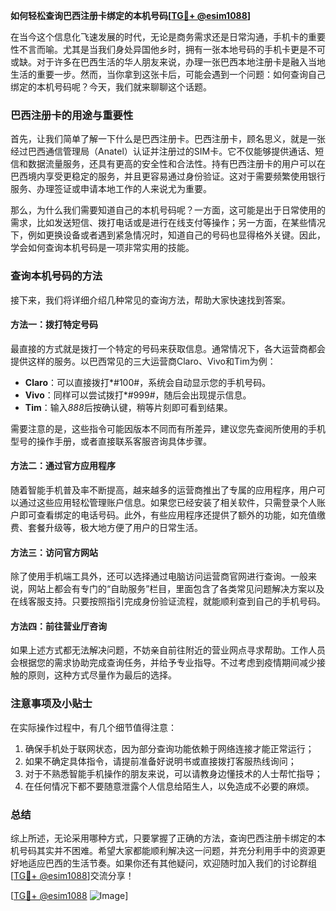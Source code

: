 **如何轻松查询巴西注册卡绑定的本机号码[[TG💪+ @esim1088](https://t.me/s/esim1088)]**

在当今这个信息化飞速发展的时代，无论是商务需求还是日常沟通，手机卡的重要性不言而喻。尤其是当我们身处异国他乡时，拥有一张本地号码的手机卡更是不可或缺。对于许多在巴西生活的华人朋友来说，办理一张巴西本地注册卡是融入当地生活的重要一步。然而，当你拿到这张卡后，可能会遇到一个问题：如何查询自己绑定的本机号码呢？今天，我们就来聊聊这个话题。

### 巴西注册卡的用途与重要性

首先，让我们简单了解一下什么是巴西注册卡。巴西注册卡，顾名思义，就是一张经过巴西通信管理局（Anatel）认证并注册过的SIM卡。它不仅能够提供通话、短信和数据流量服务，还具有更高的安全性和合法性。持有巴西注册卡的用户可以在巴西境内享受更稳定的服务，并且更容易通过身份验证。这对于需要频繁使用银行服务、办理签证或申请本地工作的人来说尤为重要。

那么，为什么我们需要知道自己的本机号码呢？一方面，这可能是出于日常使用的需求，比如发送短信、拨打电话或是进行在线支付等操作；另一方面，在某些情况下，例如更换设备或者遇到紧急情况时，知道自己的号码也显得格外关键。因此，学会如何查询本机号码是一项非常实用的技能。

### 查询本机号码的方法

接下来，我们将详细介绍几种常见的查询方法，帮助大家快速找到答案。

#### 方法一：拨打特定号码

最直接的方式就是拨打一个特定的号码来获取信息。通常情况下，各大运营商都会提供这样的服务。以巴西常见的三大运营商Claro、Vivo和Tim为例：

- **Claro**：可以直接拨打*#100#，系统会自动显示您的手机号码。
- **Vivo**：同样可以尝试拨打*#999#，随后会出现提示信息。
- **Tim**：输入*888*后按确认键，稍等片刻即可看到结果。

需要注意的是，这些指令可能因版本不同而有所差异，建议您先查阅所使用的手机型号的操作手册，或者直接联系客服咨询具体步骤。

#### 方法二：通过官方应用程序

随着智能手机普及率不断提高，越来越多的运营商推出了专属的应用程序，用户可以通过这些应用轻松管理账户信息。如果您已经安装了相关软件，只需登录个人账户即可查看绑定的电话号码。此外，有些应用程序还提供了额外的功能，如充值缴费、套餐升级等，极大地方便了用户的日常生活。

#### 方法三：访问官方网站

除了使用手机端工具外，还可以选择通过电脑访问运营商官网进行查询。一般来说，网站上都会有专门的“自助服务”栏目，里面包含了各类常见问题解决方案以及在线客服支持。只要按照指引完成身份验证流程，就能顺利查到自己的手机号码。

#### 方法四：前往营业厅咨询

如果上述方式都无法解决问题，不妨亲自前往附近的营业网点寻求帮助。工作人员会根据您的需求协助完成查询任务，并给予专业指导。不过考虑到疫情期间减少接触的原则，这种方式尽量作为最后的选择。

### 注意事项及小贴士

在实际操作过程中，有几个细节值得注意：

1. 确保手机处于联网状态，因为部分查询功能依赖于网络连接才能正常运行；
2. 如果不确定具体指令，请提前准备好说明书或直接拨打客服热线询问；
3. 对于不熟悉智能手机操作的朋友来说，可以请教身边懂技术的人士帮忙指导；
4. 在任何情况下都不要随意泄露个人信息给陌生人，以免造成不必要的麻烦。

### 总结

综上所述，无论采用哪种方式，只要掌握了正确的方法，查询巴西注册卡绑定的本机号码其实并不困难。希望大家都能顺利解决这一问题，并充分利用手中的资源更好地适应巴西的生活节奏。如果你还有其他疑问，欢迎随时加入我们的讨论群组[[TG💪+ @esim1088](https://t.me/s/esim1088)]交流分享！

[[TG💪+ @esim1088](https://t.me/s/esim1088) ![Image](https://i.postimg.cc/4NQfJmqS/Snipaste-2025-05-13-00-14-12.png)]